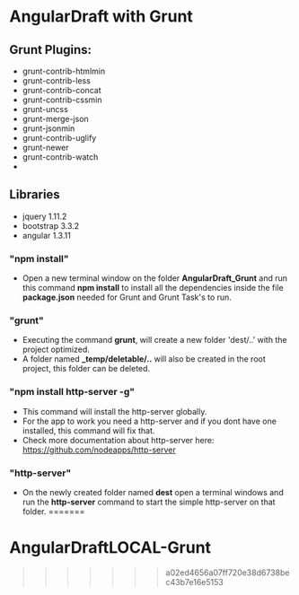 AngularDraft with Grunt
============
## Grunt Plugins:
- grunt-contrib-htmlmin
- grunt-contrib-less
- grunt-contrib-concat
- grunt-contrib-cssmin
- grunt-uncss
- grunt-merge-json
- grunt-jsonmin
- grunt-contrib-uglify
- grunt-newer
- grunt-contrib-watch
- 
## Libraries
- jquery 1.11.2
- bootstrap 3.3.2
- angular 1.3.11

### "npm install"
- Open a new terminal window on the folder **AngularDraft_Grunt** and run this command **npm install** to install all the dependencies inside the file **package.json** needed for Grunt and Grunt Task's to run. 

### "grunt"
- Executing the command **grunt**, will create a new folder 'dest/..' with the project optimized. 
- A folder named **_temp/deletable/..** will also be created in the root project, this folder can be deleted.

### "npm install http-server -g"
- This command will install the http-server globally.
- For the app to work you need a http-server and if you dont have one installed, this command will fix that.<br/>
- Check more documentation about http-server here: https://github.com/nodeapps/http-server <br/>

### "http-server"
- On the newly created folder named **dest** open a terminal windows and run the **http-server** command to start the simple http-server on that folder.
=======
# AngularDraftLOCAL-Grunt
>>>>>>> a02ed4656a07ff720e38d6738bec43b7e16e5153
